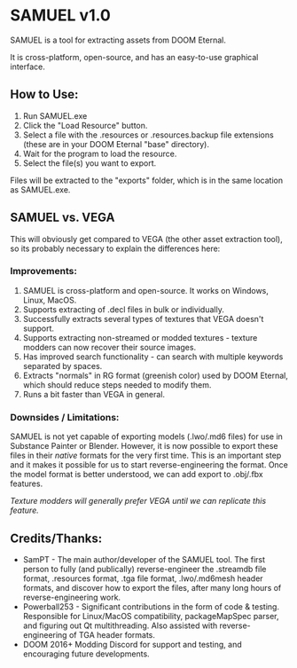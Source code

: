 # SAMUEL v1.0

SAMUEL is a tool for extracting assets from DOOM Eternal. 

It is cross-platform, open-source, and has an easy-to-use graphical interface.

## How to Use:

1. Run SAMUEL.exe
2. Click the "Load Resource" button.
3. Select a file with the .resources or .resources.backup file extensions (these are in your DOOM Eternal "base" directory).
4. Wait for the program to load the resource. 
5. Select the file(s) you want to export.

Files will be extracted to the "exports" folder, which is in the same location as SAMUEL.exe.

## SAMUEL vs. VEGA

This will obviously get compared to VEGA (the other asset extraction tool), so its probably necessary to explain the differences here:

### Improvements:

1. SAMUEL is cross-platform and open-source. It works on Windows, Linux, MacOS.
2. Supports extracting of .decl files in bulk or individually.
3. Successfully extracts several types of textures that VEGA doesn't support.
4. Supports extracting non-streamed or modded textures - texture modders can now recover their source images.
5. Has improved search functionality - can search with multiple keywords separated by spaces.
6. Extracts "normals" in RG format (greenish color) used by DOOM Eternal, which should reduce steps needed to modify them.
7. Runs a bit faster than VEGA in general.

### Downsides / Limitations:

SAMUEL is not yet capable of exporting models (.lwo/.md6 files) for use in Substance Painter or Blender. However, it is now possible to export these files in their *native* formats for the very first time. This is an important step and it makes it possible for us to start reverse-engineering the format. Once the model format is better understood, we can add export to .obj/.fbx features.

*Texture modders will generally prefer VEGA until we can replicate this feature.*

## Credits/Thanks:

* SamPT - The main author/developer of the SAMUEL tool. The first person to fully (and publically) reverse-engineer the .streamdb file format, .resources format, .tga file format, .lwo/.md6mesh header formats, and discover how to export the files, after many long hours of reverse-engineering work.
* Powerball253 - Significant contributions in the form of code & testing. Responsible for Linux/MacOS compatibility, packageMapSpec parser, and figuring out Qt multithreading. Also assisted with reverse-engineering of TGA header formats.
* DOOM 2016+ Modding Discord for support and testing, and encouraging future developments.
